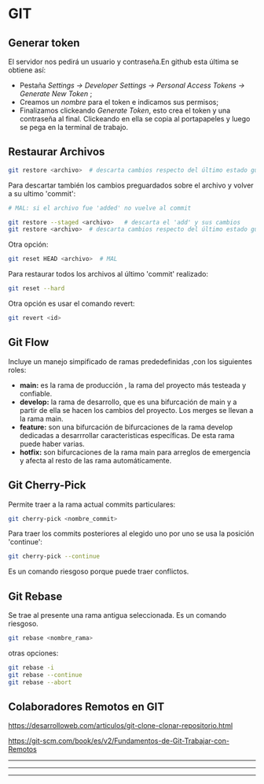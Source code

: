 


# GIT
<!-- 


## Comandos de los directorios (Bash)
Archivos del actual directorio (sólo visibles)
```bash
ls
```
Archivos del actual directorio (sólo visibles)
```bash
ls -a
```
Directorio actual 
```bash
pwd
```
Permite entrar a un sub directorio
```bash
cd nombre_carpeta
```
!!! tip "HINT: autocompletado de nombres" 
    Escribir el nombre de archivos y carpetas parcialmente y entonces presionar TAB para autocompletar.

Permite retroceder al directorio superior.
```bash
cd ..
```
Permite entrar a una carpeta específica existente.
```bash
cd ‘ruta_de_carpeta’
```
Crea un nuevo directorio con el nombre indicado dentro de la ubicación actual.
```bash
mkdir mi_carpeta
```
Elimina el archivo especificado dentro del directorio.
```bash
rm  nombre_archivo
```
Mueve (y renombra) el archivo indicado
```bash
mv  <nombre_archivo>  <nuevo_nombre_archivo>
```
Lee y muestra en pantalla el contenido de archivo indicado.
```bash
cat <nombre_archivo>
```

Crea un archivo vacío con el nombre indicado:
```bash
touch <nombre_archivo>
```
-->


<!-- 
## Etapas del repositorio GIT

### 0.Untracked
Se crea un nuevo repositorio vacío con el comando `init`.
En esta primera instancia del proyecto no hay seguimiento de carpetas ni de archivos.


### 1. Stage
Es una etapa intermedia dentro del computador donde el usuario decide qué archivos añadir (ó quitar) y donde se guardan los cambios preliminares realizados sobre los mismos. Utiliza la instrucción `add` para registrar los archivos y sus cambios.

### 2. Commit
Etapa donde se actualizan (guardan) los cambios hechos en los archivos del proyecto y se incorpora la numeración y una descripción de las modificaciones realizadas. Utiliza la instrucción `commit` para crear puntos de guardado del proyecto también llamados commit.

### 3. Server
Destino final de los archivos cuando se trabaja en equipo y/o el proyecto es público. Usa la instrucción `push`.
 -->


<!-- 
------
Mueve, renombra y añade la copia del archivo al proyecto.
```bash
git mv  <nombre_archivo>  <nuevo_nombre_archivo>
```
-----
 -->


## Generar token
El servidor nos pedirá un usuario y contraseña.En github esta última se obtiene así:

- Pestaña *Settings → Developer Settings → Personal Access Tokens → Generate New Token* ; 
- Creamos un *nombre* para el token e indicamos sus permisos; 
- Finalizamos clickeando *Generate Token*, esto crea el token y una contraseña al final. Clickeando en ella se copia al portapapeles y luego se pega en la terminal de trabajo.







## Restaurar Archivos 
<!-- 

Para deshacer los cambios hechos sobre un archivo preguardado con el comando 'add':
```bash
git checkout -- <archivo>   #deshace cambios no 'added'
```
o: 
-->


```bash
git restore <archivo>  # descarta cambios respecto del último estado guardado ('add' o 'commit') 
```

Para descartar también los cambios preguardados sobre el archivo y volver a su ultimo 'commit':
```bash
# MAL: si el archivo fue 'added' no vuelve al commit

git restore --staged <archivo>   # descarta el 'add' y sus cambios
git restore <archivo>  # descarta cambios respecto del último estado guardado ('add' o 'commit') 
```
Otra opción:
```bash
git reset HEAD <archivo>  # MAL
```
Para restaurar todos los archivos al último 'commit' realizado:
```bash
git reset --hard
```
Otra opción es usar el comando revert:
```bash
git revert <id>
```



<!-- 
## Diferencias - diff

Marcar cambios respecto al último guardado:
```bash
git diff
```
Comparar la rama actual con una alterna:
```bash
git diff <nombre_rama>
``` 
-->

## Git Flow

Incluye un manejo simpificado de ramas prededefinidas ,con los siguientes roles:
- **main:** es la rama de producción , la rama del proyecto más testeada y confiable.
- **develop:** la rama de desarrollo, que es una bifurcación de main y a partir de ella se hacen los cambios del proyecto. Los merges se llevan a la rama main.
- **feature:** son una bifurcación de bifurcaciones de la rama develop dedicadas a desarrrollar caracteristicas específicas. De esta rama puede haber varias.
- **hotfix:** son bifurcaciones de la rama main para arreglos de emergencia y afecta al resto de las rama automáticamente.


## Git Cherry-Pick
Permite traer a la rama actual commits particulares:
```bash
git cherry-pick <nombre_commit>
```
Para traer los commits posteriores al elegido uno por uno se usa la posición 'continue':
```bash
git cherry-pick --continue
```
Es un comando riesgoso porque puede traer conflictos.

## Git Rebase

Se trae al presente una rama antigua seleccionada. Es un comando riesgoso.
```bash
git rebase <nombre_rama>
```
otras opciones:

```bash
git rebase -i
git rebase --continue
git rebase --abort
```





## Colaboradores Remotos en GIT
https://desarrolloweb.com/articulos/git-clone-clonar-repositorio.html

https://git-scm.com/book/es/v2/Fundamentos-de-Git-Trabajar-con-Remotos

----
*******
___

